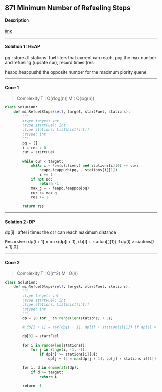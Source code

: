 ## 871 Minimum Number of Refueling Stops

#### Description

[link](https://leetcode.com/problems/minimum-number-of-refueling-stops/description/)

---

#### Solution 1 : HEAP

pq : store all stations' fuel liters that current can reach, pop the max number and refueling (update cur), record times (res)

heapq.heappush() the opposite number for the maximum piority quene

---

#### Code 1

> Complexity  T : O(nlog(n))   M : O(log(n))

```python
class Solution:
    def minRefuelStops(self, target, startFuel, stations):
        """
        :type target: int
        :type startFuel: int
        :type stations: List[List[int]]
        :rtype: int
        """
        pq = []
        i = res = 0
        cur = startFuel
        
        while cur < target:
            while i < len(stations) and stations[i][0] <= cur:
                heapq.heappush(pq, - stations[i][1])
                i += 1
            if not pq:
                return -1
            max_g = - heapq.heappop(pq)
            cur += max_g
            res += 1
            
        return res
```

---

#### Solution 2 : DP

dp[i] : after i times the car can reach maximum distance

Recursive : dp[i + 1] = max(dp[i + 1], dp[i] + station[i][1]) if dp[i] > stations[i + 1][0]

---

#### Code 2

> Complexity  T : O(n^2)   M : O(n)

```python
class Solution:
    def minRefuelStops(self, target, startFuel, stations):
        """
        :type target: int
        :type startFuel: int
        :type stations: List[List[int]]
        :rtype: int
        """
        dp = [0 for _ in range(len(stations) + 1)]
        
        # dp[i + 1] = max(dp[i + 1], dp[i] + station[i][1]) if dp[i] > stations[i + 1][0]
        
        dp[0] = startFuel
        
        for i in range(len(stations)):
            for j in range(i, -1, -1):
                if dp[j] >= stations[i][0]:
                    dp[j + 1] = max(dp[j + 1], dp[j] + stations[i][1])
                
        for i, d in enumerate(dp):
            if d >= target:
                return i
            
        return -1
```
